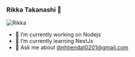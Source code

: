 ### Rikka Takanashi 👋

![Rikka](https://steamuserimages-a.akamaihd.net/ugc/88222597118997744/5C5E1D294FC0A1C43E49EBB831AE7F0DA1053825/?imw=5000&imh=5000&ima=fit&impolicy=Letterbox&imcolor=%23000000&letterbox=false)

- 🔭 I’m currently working on Nodejs
- 🌱 I’m currently learning NextJs
- 💬 Ask me about dinhtiendat0201@gmail.com


